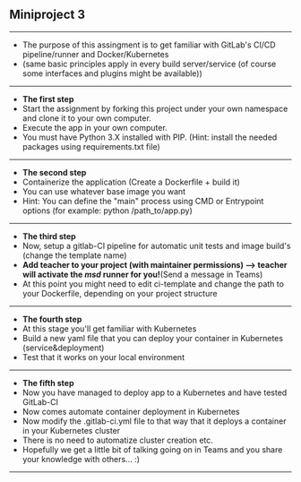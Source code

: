 ## Miniproject 3

---

* The purpose of this assingment is to get familiar with GitLab's CI/CD pipeline/runner and Docker/Kubernetes
* (same basic principles apply in every build server/service (of course some interfaces and plugins might be available))

---

* **The first step**
* Start the assignment by forking this project under your own namespace and clone it to your own computer.
* Execute the app in your own computer.
* You must have Python 3.X installed with PIP. (Hint: install the needed packages using requirements.txt file)

---

* **The second step**
* Containerize the application (Create a Dockerfile + build it)
* You can use whatever base image you want
* Hint: You can define the "main" process using CMD or Entrypoint options (for example: python /path_to/app.py)


---

* **The third step**
* Now, setup a gitlab-CI pipeline for automatic unit tests and image build's (change the template name)
* **Add teacher to your project (with maintainer permissions) --> teacher will activate the *msd* runner for you!**(Send a message in Teams)
* At this point you might need to edit ci-template and change the path to your Dockerfile, depending on your project structure

---

* **The fourth step**
* At this stage you'll get familiar with Kubernetes
* Build a new yaml file that you can deploy your container in Kubernetes (service&deployment)
* Test that it works on your local environment

---

* **The fifth step**
* Now you have managed to deploy app to a Kubernetes and have tested GitLab-CI  
* Now comes automate container deployment in Kubernetes  
* Now modify the .gitlab-ci.yml file to that way that it deploys a container in your Kubernetes cluster
* There is no need to automatize cluster creation etc.
* Hopefully we get a little bit of talking going on in Teams and you share your knowledge with others... :)


---